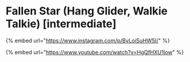 # Fallen Star (Hang Glider, Walkie Talkie) \[intermediate]

{% embed url="https://www.instagram.com/p/BvLoiSuHW5I/" %}

{% embed url="https://www.youtube.com/watch?v=HgQfHXU1low" %}



